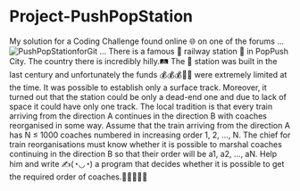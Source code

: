 # Project-PushPopStation
My solution for a Coding Challenge found online 🌐 on one of the forums
...
![PushPopStationforGit](https://user-images.githubusercontent.com/89099066/134713592-3ed99293-6948-4e94-b763-260b8fb2f5de.png)
...
There is a famous 🚂 railway station 🚉 in PopPush City. 
The country there is incredibly hilly.🛤 The 🚞 station was built in the last century and unfortunately the funds 💰💰💰💸💸 were extremely limited at the time. 
It was possible to establish only a surface track. Moreover, it turned out that the station could be only a dead-end one and due to lack of space it could have only one track.
The local tradition is that every train arriving from the direction A continues in the direction B with coaches reorganised in some way. Assume that the train arriving from the direction A has N ≤ 1000 coaches numbered in increasing order 1, 2, …, N. 
The chief for train reorganisations must know whether it is possible to marshal coaches continuing in the direction B so that their order will be a1, a2, …, aN. 
Help him and write ✍(◔◡◔) a program that decides whether it is possible to get the required order of coaches.🚂🚃🚃🚃🚃



